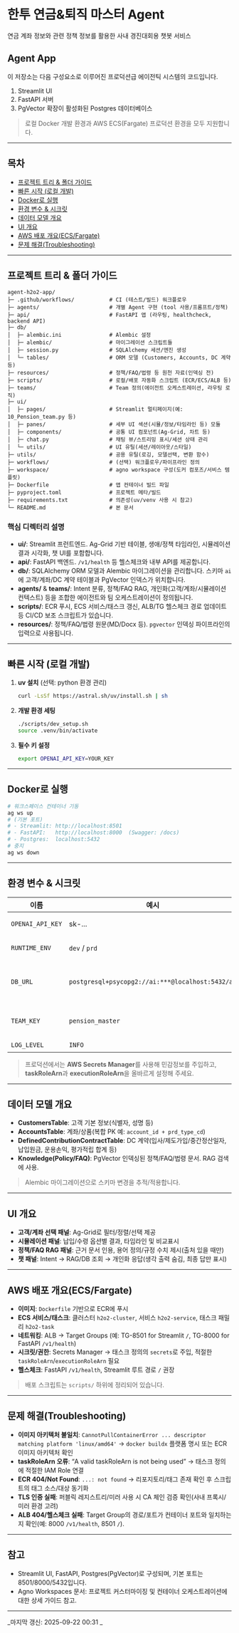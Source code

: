 # 한투 연금&퇴직 마스터 Agent

연금 계좌 정보와 관련 정책 정보를 활용한 사내 경진대회용 챗봇 서비스

## Agent App

이 저장소는 다음 구성요소로 이루어진 프로덕션급 에이전틱 시스템의 코드입니다.

1) Streamlit UI  
2) FastAPI 서버  
3) PgVector 확장이 활성화된 Postgres 데이터베이스

> 로컬 Docker 개발 환경과 AWS ECS(Fargate) 프로덕션 환경을 모두 지원합니다.

---

## 목차

- [프로젝트 트리 & 폴더 가이드](#프로젝트-트리--폴더-가이드)
- [빠른 시작 (로컬 개발)](#빠른-시작-로컬-개발)
- [Docker로 실행](#docker로-실행)
- [환경 변수 & 시크릿](#환경-변수--시크릿)
- [데이터 모델 개요](#데이터-모델-개요)
- [UI 개요](#ui-개요)
- [AWS 배포 개요(ECS/Fargate)](#aws-배포-개요ecsfargate)
- [문제 해결(Troubleshooting)](#문제-해결troubleshooting)

---

## 프로젝트 트리 & 폴더 가이드

```
agent-h2o2-app/
├─ .github/workflows/           # CI (테스트/빌드) 워크플로우
├─ agents/                      # 개별 Agent 구현 (tool 사용/프롬프트/정책)
├─ api/                         # FastAPI 앱 (라우팅, healthcheck, backend API)
├─ db/
│  ├─ alembic.ini               # Alembic 설정
│  ├─ alembic/                  # 마이그레이션 스크립트들
│  ├─ session.py                # SQLAlchemy 세션/엔진 생성
│  └─ tables/                   # ORM 모델 (Customers, Accounts, DC 계약 등)
├─ resources/                   # 정책/FAQ/법령 등 원천 자료(인덱싱 전)
├─ scripts/                     # 로컬/배포 자동화 스크립트 (ECR/ECS/ALB 등)
├─ teams/                       # Team 정의(에이전트 오케스트레이션, 라우팅 로직)
├─ ui/
│  ├─ pages/                    # Streamlit 멀티페이지(예: 10_Pension_team.py 등)
│  ├─ panes/                    # 세부 UI 섹션(시뮬/정보/타임라인 등) 모듈
│  ├─ components/               # 공통 UI 컴포넌트(Ag-Grid, 차트 등)
│  ├─ chat.py                   # 채팅 뷰/스트리밍 표시/세션 상태 관리
│  └─ utils/                    # UI 유틸(세션/레이아웃/스타일)
├─ utils/                       # 공용 유틸(로깅, 모델선택, 변환 함수)
├─ workflows/                   # (선택) 워크플로우/파이프라인 정의
├─ workspace/                   # agno workspace 구성(도커 컴포즈/서비스 템플릿)
├─ Dockerfile                   # 앱 컨테이너 빌드 파일
├─ pyproject.toml               # 프로젝트 메타/빌드
├─ requirements.txt             # 의존성(uv/venv 사용 시 참고)
└─ README.md                    # 본 문서
```

### 핵심 디렉터리 설명

- **ui/**: Streamlit 프런트엔드. Ag-Grid 기반 테이블, 생애/정책 타임라인, 시뮬레이션 결과 시각화, 챗 UI를 포함합니다.  
- **api/**: FastAPI 백엔드. `/v1/health` 등 헬스체크와 내부 API를 제공합니다.  
- **db/**: SQLAlchemy ORM 모델과 Alembic 마이그레이션을 관리합니다. 스키마 `ai`에 고객/계좌/DC 계약 테이블과 PgVector 인덱스가 위치합니다.  
- **agents/** & **teams/**: Intent 분류, 정책/FAQ RAG, 개인화(고객/계좌/시뮬레이션 컨텍스트) 등을 조합한 에이전트와 팀 오케스트레이션이 정의됩니다.  
- **scripts/**: ECR 푸시, ECS 서비스/태스크 갱신, ALB/TG 헬스체크 경로 업데이트 등 CI/CD 보조 스크립트가 있습니다.  
- **resources/**: 정책/FAQ/법령 원문(MD/Docx 등). `pgvector` 인덱싱 파이프라인의 입력으로 사용됩니다.  

---

## 빠른 시작 (로컬 개발)

1. **uv 설치** (선택: python 환경 관리)
   ```bash
   curl -LsSf https://astral.sh/uv/install.sh | sh
   ```

2. **개발 환경 세팅**
   ```bash
   ./scripts/dev_setup.sh
   source .venv/bin/activate
   ```

3. **필수 키 설정**
   ```bash
   export OPENAI_API_KEY=YOUR_KEY
   ```

---

## Docker로 실행

```bash
# 워크스페이스 컨테이너 기동
ag ws up
# (기본 포트)
# - Streamlit: http://localhost:8501
# - FastAPI:   http://localhost:8000  (Swagger: /docs)
# - Postgres:  localhost:5432
# 중지
ag ws down
```

---

## 환경 변수 & 시크릿

| 이름 | 예시 | 설명 |
|---|---|---|
| `OPENAI_API_KEY` | sk-... | LLM 호출을 위한 키 |
| `RUNTIME_ENV` | `dev` / `prd` | 런타임 환경 플래그 |
| `DB_URL` | `postgresql+psycopg2://ai:***@localhost:5432/ai` | SQLAlchemy 연결 문자열(로컬/서버에 맞게) |
| `TEAM_KEY` | `pension_master` | UI/챗에서 팀 세션 키 구성에 사용 |
| `LOG_LEVEL` | `INFO` | 로그 레벨 |

> 프로덕션에서는 **AWS Secrets Manager**를 사용해 민감정보를 주입하고, **taskRoleArn**과 **executionRoleArn**을 올바르게 설정해 주세요.

---

## 데이터 모델 개요

- **CustomersTable**: 고객 기본 정보(식별자, 성명 등)  
- **AccountsTable**: 계좌/상품(복합 PK 예: `account_id + prd_type_cd`)  
- **DefinedContributionContractTable**: DC 계약(입사/제도가입/중간정산일자, 납입원금, 운용손익, 평가적립 합계 등)  
- **Knowledge(Policy/FAQ)**: PgVector 인덱싱된 정책/FAQ/법령 문서. RAG 검색에 사용.  

> Alembic 마이그레이션으로 스키마 변경을 추적/적용합니다.

---

## UI 개요

- **고객/계좌 선택 패널**: Ag-Grid로 필터/정렬/선택 제공  
- **시뮬레이션 패널**: 납입/수령 옵션별 결과, 타임라인 및 비교표시  
- **정책/FAQ RAG 패널**: 근거 문서 인용, 용어 정의/규정 수치 제시(출처 있을 때만)  
- **챗 패널**: Intent → RAG/DB 조회 → 개인화 응답(생각 출력 숨김, 최종 답만 표시)  

---

## AWS 배포 개요(ECS/Fargate)

- **이미지**: `Dockerfile` 기반으로 ECR에 푸시  
- **ECS 서비스/태스크**: 클러스터 `h2o2-cluster`, 서비스 `h2o2-service`, 태스크 패밀리 `h2o2-task`  
- **네트워킹**: ALB → Target Groups (예: TG-8501 for Streamlit `/`, TG-8000 for FastAPI `/v1/health`)  
- **시크릿/권한**: Secrets Manager → 태스크 정의의 `secrets`로 주입, 적절한 `taskRoleArn`/`executionRoleArn` 필요  
- **헬스체크**: FastAPI `/v1/health`, Streamlit 루트 경로 `/` 권장  

> 배포 스크립트는 `scripts/` 하위에 정리되어 있습니다.

---

## 문제 해결(Troubleshooting)

- **이미지 아키텍처 불일치**: `CannotPullContainerError ... descriptor matching platform 'linux/amd64'` → `docker buildx` 플랫폼 명시 또는 ECR 이미지 아키텍처 확인  
- **taskRoleArn 오류**: “A valid taskRoleArn is not being used” → 태스크 정의에 적절한 IAM Role 연결  
- **ECR 404/Not Found**: `...: not found` → 리포지토리/태그 존재 확인 후 스크립트의 태그 소스/대상 동기화  
- **TLS 인증 실패**: 퍼블릭 레지스트리/미러 사용 시 CA 체인 검증 확인(사내 프록시/미러 환경 고려)  
- **ALB 404/헬스체크 실패**: Target Group의 경로/포트가 컨테이너 포트와 일치하는지 확인(예: 8000 `/v1/health`, 8501 `/`).

---

## 참고

- Streamlit UI, FastAPI, Postgres(PgVector)로 구성되며, 기본 포트는 8501/8000/5432입니다.
- Agno Workspaces 문서: 프로젝트 커스터마이징 및 컨테이너 오케스트레이션에 대한 상세 가이드 참고.

---

_마지막 갱신: 2025-09-22 00:31 _